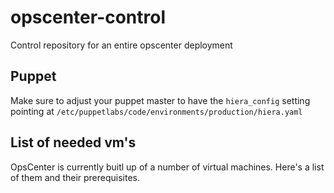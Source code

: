 # opscenter-control
Control repository for an entire opscenter deployment

## Puppet

Make sure to adjust your puppet master to have the `hiera_config` setting pointing at `/etc/puppetlabs/code/environments/production/hiera.yaml`

## List of needed vm's

OpsCenter is currently buitl up of a number of virtual machines. Here's a list of them and their prerequisites.

